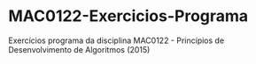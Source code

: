# MAC0122-Exercicios-Programa
Exercícios programa da disciplina MAC0122 - Princípios de Desenvolvimento de Algoritmos (2015)
